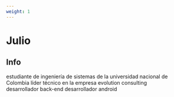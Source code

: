 ```yaml
---
weight: 1
---
```




# Julio

## Info

estudiante de ingeniería de sistemas de la universidad nacional de Colombia 
líder técnico en la empresa evolution consulting  
desarrollador back-end 
desarrollador android 	
